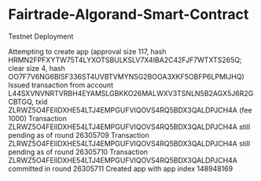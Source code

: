 # Fairtrade-Algorand-Smart-Contract

Testnet Deployment

Attempting to create app (approval size 117, hash HRMN2FPFXYTW75T4LYXOTSBULKSLV7X4IBA2C42FJF7WTXTS265Q; clear size 4, hash OO7F7V6NG6BISF336ST4UVBTVMYNSG2BOOA3XKF5OBFP6LPMIJHQ)
Issued transaction from account L44SXVNVNRTVRBH4EYAMSLGBKKO26MALWXV3TSNLN5B2AGX5J6R2GCBTGQ, txid ZLRWZ5O4FEIIDXHE54LTJ4EMPGUFVIQOVS4RQ5BDX3QALDPJCH4A (fee 1000)
Transaction ZLRWZ5O4FEIIDXHE54LTJ4EMPGUFVIQOVS4RQ5BDX3QALDPJCH4A still pending as of round 26305709
Transaction ZLRWZ5O4FEIIDXHE54LTJ4EMPGUFVIQOVS4RQ5BDX3QALDPJCH4A still pending as of round 26305710
Transaction ZLRWZ5O4FEIIDXHE54LTJ4EMPGUFVIQOVS4RQ5BDX3QALDPJCH4A committed in round 26305711
Created app with app index 148948169
